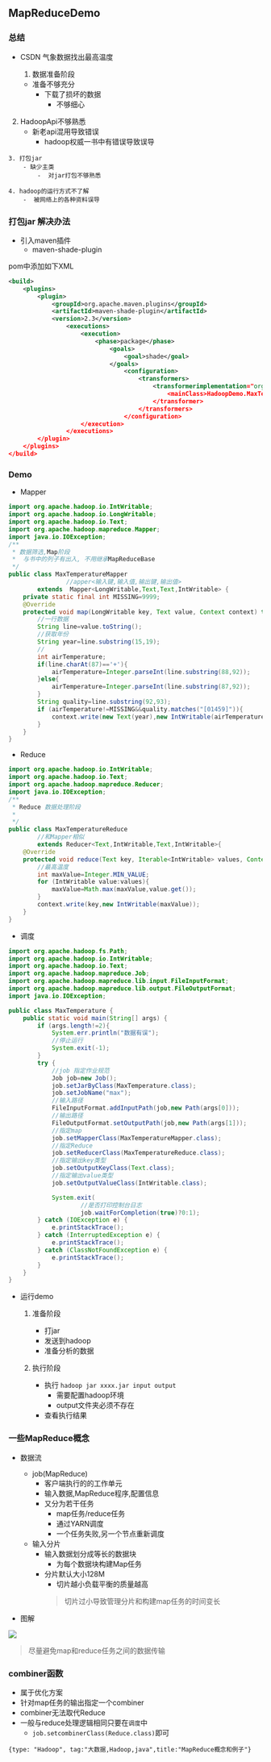 ## MapReduceDemo

### 总结
 - CSDN 气象数据找出最高温度

	1.  数据准备阶段
  	- 准备不够充分
  		- 下载了损坏的数据
  			- 不够细心

  2. HadoopApi不够熟悉
  		- 新老api混用导致错误
		  -  hadoop权威一书中有错误导致误导

	3. 打包jar
		- 缺少主类
			-  对jar打包不够熟悉

	4. hadoop的运行方式不了解
  		-  被网络上的各种资料误导

### 打包jar 解决办法
- 引入maven插件
  - maven-shade-plugin

 pom中添加如下XML

```xml
<build>
	<plugins>
		<plugin>
			<groupId>org.apache.maven.plugins</groupId>
			<artifactId>maven-shade-plugin</artifactId>
			<version>2.3</version>
				<executions>
					<execution>
						<phase>package</phase>
							<goals>
								<goal>shade</goal>
							</goals>
								<configuration>
									<transformers>
										<transformerimplementation="org.apache.maven.plugins.shade.resource.ManifestResourceTransformer">
											<mainClass>HadoopDemo.MaxTemperature</mainClass>
										</transformer>
									</transformers>
								</configuration>
					</execution>
				</executions>
		</plugin>
	</plugins>
</build>
```

### Demo

- Mapper

```java
import org.apache.hadoop.io.IntWritable;
import org.apache.hadoop.io.LongWritable;
import org.apache.hadoop.io.Text;
import org.apache.hadoop.mapreduce.Mapper;
import java.io.IOException;
/**
 * 数据筛选,Map阶段
 *  与书中的列子有出入, 不用继承MapReduceBase
 */
public class MaxTemperatureMapper
                //apper<输入键,输入值,输出键,输出值>
        extends  Mapper<LongWritable,Text,Text,IntWritable> {
    private static final int MISSING=9999;
    @Override
    protected void map(LongWritable key, Text value, Context context) throws IOException, InterruptedException {
        //一行数据
        String line=value.toString();
        //获取年份
        String year=line.substring(15,19);
        //
        int airTemperature;
        if(line.charAt(87)=='+'){
            airTemperature=Integer.parseInt(line.substring(88,92));
        }else{
            airTemperature=Integer.parseInt(line.substring(87,92));
        }
        String quality=line.substring(92,93);
        if (airTemperature!=MISSING&&quality.matches("[01459]")){
            context.write(new Text(year),new IntWritable(airTemperature));
        }
    }
}
```

- Reduce

```java
import org.apache.hadoop.io.IntWritable;
import org.apache.hadoop.io.Text;
import org.apache.hadoop.mapreduce.Reducer;
import java.io.IOException;
/**
 * Reduce 数据处理阶段
 *
 */
public class MaxTemperatureReduce
        //和Mapper相似
        extends Reducer<Text,IntWritable,Text,IntWritable>{
    @Override
    protected void reduce(Text key, Iterable<IntWritable> values, Context context) throws IOException, InterruptedException {
        //最高温度
        int maxValue=Integer.MIN_VALUE;
        for (IntWritable value:values){
            maxValue=Math.max(maxValue,value.get());
        }
        context.write(key,new IntWritable(maxValue));
    }
}
```

- 调度

```java
import org.apache.hadoop.fs.Path;
import org.apache.hadoop.io.IntWritable;
import org.apache.hadoop.io.Text;
import org.apache.hadoop.mapreduce.Job;
import org.apache.hadoop.mapreduce.lib.input.FileInputFormat;
import org.apache.hadoop.mapreduce.lib.output.FileOutputFormat;
import java.io.IOException;

public class MaxTemperature {
    public static void main(String[] args) {
        if (args.length!=2){
            System.err.println("数据有误");
            //停止运行
            System.exit(-1);
        }
        try {
            //job 指定作业规范
            Job job=new Job();
            job.setJarByClass(MaxTemperature.class);
            job.setJobName("max");
            //输入路径
            FileInputFormat.addInputPath(job,new Path(args[0]));
            //输出路径
            FileOutputFormat.setOutputPath(job,new Path(args[1]));
            //指定map
            job.setMapperClass(MaxTemperatureMapper.class);
            //指定Reduce
            job.setReducerClass(MaxTemperatureReduce.class);
            //指定输出key类型
            job.setOutputKeyClass(Text.class);
            //指定输出value类型
            job.setOutputValueClass(IntWritable.class);

            System.exit(
                    //是否打印控制台日志
                    job.waitForCompletion(true)?0:1);
        } catch (IOException e) {
            e.printStackTrace();
        } catch (InterruptedException e) {
            e.printStackTrace();
        } catch (ClassNotFoundException e) {
            e.printStackTrace();
        }
    }
}

```

- 运行demo

  1. 准备阶段
      - 打jar
      - 发送到hadoop
      - 准备分析的数据

  2. 执行阶段
      - 执行 `hadoop jar xxxx.jar input output`
        - 需要配置hadoop环境
        - output文件夹必须不存在
      - 查看执行结果


### 一些MapReduce概念

- 数据流
  - job(MapReduce)
    - 客户端执行的的工作单元
    - 输入数据,MapReduce程序,配置信息
    - 又分为若干任务
      - map任务/reduce任务
      - 通过YARN调度
      - 一个任务失败,另一个节点重新调度
  - 输入分片
    - 输入数据划分成等长的数据块
      - 为每个数据块构建Map任务
    - 分片默认大小128M
      - 切片越小负载平衡的质量越高
      > 切片过小导致管理分片和构建map任务的时间变长

- 图解

 ![](assets/markdown-img-paste-20171223200501895.png)

> 尽量避免map和reduce任务之间的数据传输


 ### combiner函数
 - 属于优化方案
 - 针对map任务的输出指定一个combiner
 - combiner无法取代Reduce
 - 一般与reduce处理逻辑相同只要在`调度`中
   - `job.setcombinerClass(Reduce.class)`即可

 ```blog
 {type: "Hadoop", tag:"大数据,Hadoop,java",title:"MapReduce概念和例子"}
 ```
